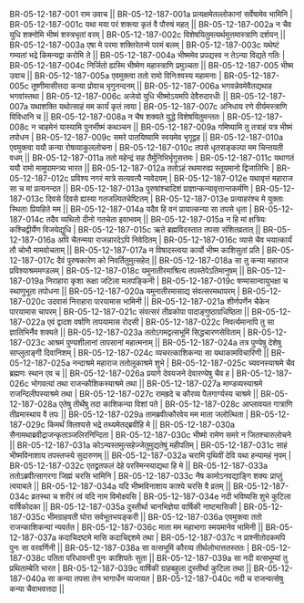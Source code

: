 BR-05-12-187-001  	राम उवाच ||
BR-05-12-187-001a	प्रत्यक्षमेतल्लोकानां सर्वेषामेव भामिनि |
BR-05-12-187-001c	यथा मया परं शक्त्या कृतं वै पौरुषं महत् ||
BR-05-12-187-002a	न चैव युधि शक्नोमि भीष्मं शस्त्रभृतां वरम् |
BR-05-12-187-002c	विशेषयितुमत्यर्थमुत्तमास्त्राणि दर्शयन् ||
BR-05-12-187-003a	एषा मे परमा शक्तिरेतन्मे परमं बलम् |
BR-05-12-187-003c	यथेष्टं गम्यतां भद्रे किमन्यद्वा करोमि ते ||
BR-05-12-187-004a	भीष्ममेव प्रपद्यस्व न तेऽन्या विद्यते गतिः |
BR-05-12-187-004c	निर्जितो ह्यस्मि भीष्मेण महास्त्राणि प्रमुञ्चता ||
BR-05-12-187-005  	भीष्म उवाच ||
BR-05-12-187-005a	एवमुक्त्वा ततो रामो विनिःश्वस्य महामनाः |
BR-05-12-187-005c	तूष्णीमासीत्तदा कन्या प्रोवाच भृगुनन्दनम् ||
BR-05-12-187-006a	भगवन्नेवमेवैतद्यथाह भगवांस्तथा |
BR-05-12-187-006c	अजेयो युधि भीष्मोऽयमपि देवैरुदारधीः ||
BR-05-12-187-007a	यथाशक्ति यथोत्साहं मम कार्यं कृतं त्वया |
BR-05-12-187-007c	अनिधाय रणे वीर्यमस्त्राणि विविधानि च ||
BR-05-12-187-008a	न चैष शक्यते युद्धे विशेषयितुमन्ततः |
BR-05-12-187-008c	न चाहमेनं यास्यामि पुनर्भीष्मं कथञ्चन ||
BR-05-12-187-009a	गमिष्यामि तु तत्राहं यत्र भीष्मं तपोधन |
BR-05-12-187-009c	समरे पातयिष्यामि स्वयमेव भृगूद्वह ||
BR-05-12-187-010a	एवमुक्त्वा ययौ कन्या रोषव्याकुललोचना |
BR-05-12-187-010c	तपसे धृतसङ्कल्पा मम चिन्तयती वधम् ||
BR-05-12-187-011a	ततो महेन्द्रं सह तैर्मुनिभिर्भृगुसत्तमः |
BR-05-12-187-011c	यथागतं ययौ रामो मामुपामन्त्र्य भारत ||
BR-05-12-187-012a	ततोऽहं रथमारुह्य स्तूयमानो द्विजातिभिः |
BR-05-12-187-012c	प्रविश्य नगरं मात्रे सत्यवत्यै न्यवेदयम् |
BR-05-12-187-012e 	यथावृत्तं महाराज सा च मां प्रत्यनन्दत ||
BR-05-12-187-013a	पुरुषांश्चादिशं प्राज्ञान्कन्यावृत्तान्तकर्मणि |
BR-05-12-187-013c	दिवसे दिवसे ह्यस्या गतजल्पितचेष्टितम् |
BR-05-12-187-013e 	प्रत्याहरंश्च मे युक्ताः स्थिताः प्रियहिते मम ||
BR-05-12-187-014a	यदैव हि वनं प्रायात्कन्या सा तपसे धृता |
BR-05-12-187-014c	तदैव व्यथितो दीनो गतचेता इवाभवम् ||
BR-05-12-187-015a	न हि मां क्षत्रियः कश्चिद्वीर्येण विजयेद्युधि |
BR-05-12-187-015c	ऋते ब्रह्मविदस्तात तपसा संशितव्रतात् ||
BR-05-12-187-016a	अपि चैतन्मया राजन्नारदेऽपि निवेदितम् |
BR-05-12-187-016c	व्यासे चैव भयात्कार्यं तौ चोभौ मामवोचताम् ||
BR-05-12-187-017a	न विषादस्त्वया कार्यो भीष्म काशिसुतां प्रति |
BR-05-12-187-017c	दैवं पुरुषकारेण को निवर्तितुमुत्सहेत् ||
BR-05-12-187-018a	सा तु कन्या महाराज प्रविश्याश्रममण्डलम् |
BR-05-12-187-018c	यमुनातीरमाश्रित्य तपस्तेपेऽतिमानुषम् ||
BR-05-12-187-019a	निराहारा कृशा रूक्षा जटिला मलपङ्किनी |
BR-05-12-187-019c	षण्मासान्वायुभक्षा च स्थाणुभूता तपोधना ||
BR-05-12-187-020a	यमुनातीरमासाद्य संवत्सरमथापरम् |
BR-05-12-187-020c	उदवासं निराहारा पारयामास भामिनी ||
BR-05-12-187-021a	शीर्णपर्णेन चैकेन पारयामास चापरम् |
BR-05-12-187-021c	संवत्सरं तीव्रकोपा पादाङ्गुष्ठाग्रधिष्ठिता ||
BR-05-12-187-022a	एवं द्वादश वर्षाणि तापयामास रोदसी |
BR-05-12-187-022c	निवर्त्यमानापि तु सा ज्ञातिभिर्नैव शक्यते ||
BR-05-12-187-023a	ततोऽगमद्वत्सभूमिं सिद्धचारणसेविताम् |
BR-05-12-187-023c	आश्रमं पुण्यशीलानां तापसानां महात्मनाम् ||
BR-05-12-187-024a	तत्र पुण्येषु देशेषु साप्लुताङ्गी दिवानिशम् |
BR-05-12-187-024c	व्यचरत्काशिकन्या सा यथाकामविचारिणी ||
BR-05-12-187-025a	नन्दाश्रमे महाराज ततोलूकाश्रमे शुभे |
BR-05-12-187-025c	च्यवनस्याश्रमे चैव ब्रह्मणः स्थान एव च ||
BR-05-12-187-026a	प्रयागे देवयजने देवारण्येषु चैव ह |
BR-05-12-187-026c	भोगवत्यां तथा राजन्कौशिकस्याश्रमे तथा ||
BR-05-12-187-027a	माण्डव्यस्याश्रमे राजन्दिलीपस्याश्रमे तथा |
BR-05-12-187-027c	रामह्रदे च कौरव्य पैलगार्ग्यस्य चाश्रमे ||
BR-05-12-187-028a	एतेषु तीर्थेषु तदा काशिकन्या विशां पते |
BR-05-12-187-028c	आप्लावयत गात्राणि तीव्रमास्थाय वै तपः ||
BR-05-12-187-029a	तामब्रवीत्कौरवेय मम माता जलोत्थिता |
BR-05-12-187-029c	किमर्थं क्लिश्यसे भद्रे तथ्यमेतद्ब्रवीहि मे ||
BR-05-12-187-030a	सैनामथाब्रवीद्राजन्कृताञ्जलिरनिन्दिता |
BR-05-12-187-030c	भीष्मो रामेण समरे न जितश्चारुलोचने ||
BR-05-12-187-031a	कोऽन्यस्तमुत्सहेज्जेतुमुद्यतेषुं महीपतिम् |
BR-05-12-187-031c	साहं भीष्मविनाशाय तपस्तप्स्ये सुदारुणम् ||
BR-05-12-187-032a	चरामि पृथिवीं देवि यथा हन्यामहं नृपम् |
BR-05-12-187-032c	एतद्व्रतफलं देहे परस्मिन्स्याद्यथा हि मे ||
BR-05-12-187-033a	ततोऽब्रवीत्सागरगा जिह्मं चरसि भामिनि |
BR-05-12-187-033c	नैष कामोऽनवद्याङ्गि शक्यः प्राप्तुं त्वयाबले ||
BR-05-12-187-034a	यदि भीष्मविनाशाय काश्ये चरसि वै व्रतम् ||
BR-05-12-187-034c	व्रतस्था च शरीरं त्वं यदि नाम विमोक्ष्यसि |
BR-05-12-187-034e 	नदी भविष्यसि शुभे कुटिला वार्षिकोदका ||
BR-05-12-187-035a	दुस्तीर्था चानभिज्ञेया वार्षिकी नाष्टमासिकी |
BR-05-12-187-035c	भीमग्राहवती घोरा सर्वभूतभयङ्करी ||
BR-05-12-187-036a	एवमुक्त्वा ततो राजन्काशिकन्यां न्यवर्तत |
BR-05-12-187-036c	माता मम महाभागा स्मयमानेव भामिनी ||
BR-05-12-187-037a	कदाचिदष्टमे मासि कदाचिद्दशमे तथा |
BR-05-12-187-037c	न प्राश्नीतोदकमपि पुनः सा वरवर्णिनी ||
BR-05-12-187-038a	सा वत्सभूमिं कौरव्य तीर्थलोभात्ततस्ततः |
BR-05-12-187-038c	पतिता परिधावन्ती पुनः काशिपतेः सुता ||
BR-05-12-187-039a	सा नदी वत्सभूम्यां तु प्रथिताम्बेति भारत |
BR-05-12-187-039c	वार्षिकी ग्राहबहुला दुस्तीर्था कुटिला तथा ||
BR-05-12-187-040a	सा कन्या तपसा तेन भागार्धेन व्यजायत |
BR-05-12-187-040c	नदी च राजन्वत्सेषु कन्या चैवाभवत्तदा ||

